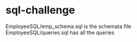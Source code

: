 # sql-challenge
EmployeeSQL/emp_schema.sql is the schemata file 
EmployeeSQL/queries.sql has all the queries 


